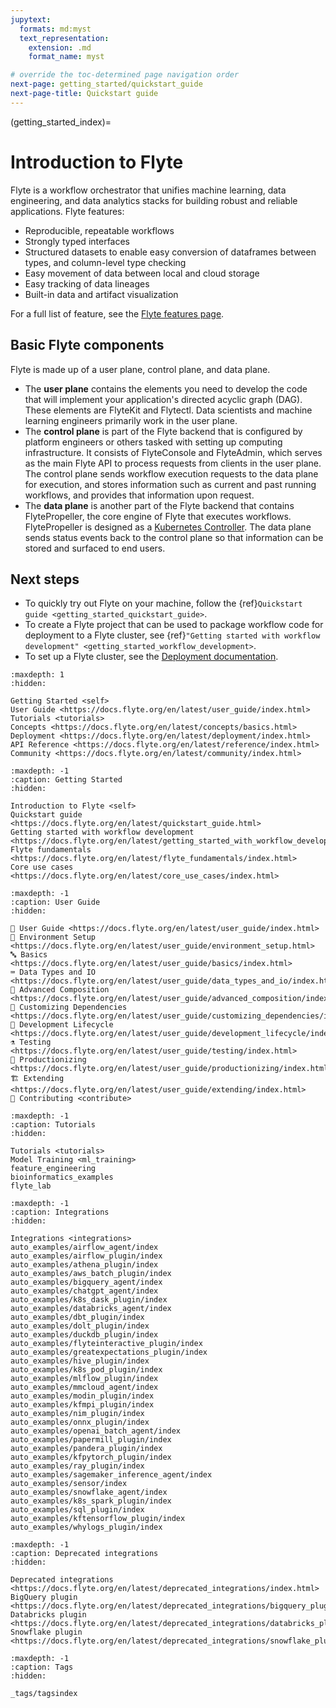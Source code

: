 ```yaml
---
jupytext:
  formats: md:myst
  text_representation:
    extension: .md
    format_name: myst

# override the toc-determined page navigation order
next-page: getting_started/quickstart_guide
next-page-title: Quickstart guide
---
```


(getting_started_index)=

# Introduction to Flyte

Flyte is a workflow orchestrator that unifies machine learning, data engineering, and data analytics stacks for building robust and reliable applications. Flyte features:

- Reproducible, repeatable workflows
- Strongly typed interfaces
- Structured datasets to enable easy conversion of dataframes between types, and column-level type checking
- Easy movement of data between local and cloud storage
- Easy tracking of data lineages
- Built-in data and artifact visualization

For a full list of feature, see the [Flyte features page](https://flyte.org/features).

## Basic Flyte components

Flyte is made up of a user plane, control plane, and data plane.

- The **user plane** contains the elements you need to develop the code that will implement your application's directed acyclic graph (DAG). These elements are FlyteKit and Flytectl. Data scientists and machine learning engineers primarily work in the user plane.
- The **control plane** is part of the Flyte backend that is configured by platform engineers or others tasked with setting up computing infrastructure. It consists of FlyteConsole and FlyteAdmin, which serves as the main Flyte API to process requests from clients in the user plane. The control plane sends workflow execution requests to the data plane for execution, and stores information such as current and past running workflows, and provides that information upon request.
- The **data plane** is another part of the Flyte backend that contains FlytePropeller, the core engine of Flyte that executes workflows. FlytePropeller is designed as a [Kubernetes Controller](https://kubernetes.io/docs/concepts/architecture/controller/). The data plane sends status events back to the control plane so that information can be stored and surfaced to end users.

## Next steps

- To quickly try out Flyte on your machine, follow the {ref}`Quickstart guide <getting_started_quickstart_guide>`.
- To create a Flyte project that can be used to package workflow code for deployment to a Flyte cluster, see {ref}`"Getting started with workflow development" <getting_started_workflow_development>`.
- To set up a Flyte cluster, see the [Deployment documentation](https://docs.flyte.org/en/latest/deployment/index.html).

```{toctree}
:maxdepth: 1
:hidden:

Getting Started <self>
User Guide <https://docs.flyte.org/en/latest/user_guide/index.html>
Tutorials <tutorials>
Concepts <https://docs.flyte.org/en/latest/concepts/basics.html>
Deployment <https://docs.flyte.org/en/latest/deployment/index.html>
API Reference <https://docs.flyte.org/en/latest/reference/index.html>
Community <https://docs.flyte.org/en/latest/community/index.html>
```

```{toctree}
:maxdepth: -1
:caption: Getting Started
:hidden:

Introduction to Flyte <self>
Quickstart guide <https://docs.flyte.org/en/latest/quickstart_guide.html>
Getting started with workflow development <https://docs.flyte.org/en/latest/getting_started_with_workflow_development/index.html>
Flyte fundamentals <https://docs.flyte.org/en/latest/flyte_fundamentals/index.html>
Core use cases <https://docs.flyte.org/en/latest/core_use_cases/index.html>
```

```{toctree}
:maxdepth: -1
:caption: User Guide
:hidden:

📖 User Guide <https://docs.flyte.org/en/latest/user_guide/index.html>
🌳 Environment Setup <https://docs.flyte.org/en/latest/user_guide/environment_setup.html>
🔤 Basics <https://docs.flyte.org/en/latest/user_guide/basics/index.html>
⌨️ Data Types and IO <https://docs.flyte.org/en/latest/user_guide/data_types_and_io/index.html>
🔮 Advanced Composition <https://docs.flyte.org/en/latest/user_guide/advanced_composition/index.html>
🧩 Customizing Dependencies <https://docs.flyte.org/en/latest/user_guide/customizing_dependencies/index.html>
🏡 Development Lifecycle <https://docs.flyte.org/en/latest/user_guide/development_lifecycle/index.html>
⚗️ Testing <https://docs.flyte.org/en/latest/user_guide/testing/index.html>
🚢 Productionizing <https://docs.flyte.org/en/latest/user_guide/productionizing/index.html>
🏗 Extending <https://docs.flyte.org/en/latest/user_guide/extending/index.html>
📝 Contributing <contribute>
```

```{toctree}
:maxdepth: -1
:caption: Tutorials
:hidden:

Tutorials <tutorials>
Model Training <ml_training>
feature_engineering
bioinformatics_examples
flyte_lab
```

```{toctree}
:maxdepth: -1
:caption: Integrations
:hidden:

Integrations <integrations>
auto_examples/airflow_agent/index
auto_examples/airflow_plugin/index
auto_examples/athena_plugin/index
auto_examples/aws_batch_plugin/index
auto_examples/bigquery_agent/index
auto_examples/chatgpt_agent/index
auto_examples/k8s_dask_plugin/index
auto_examples/databricks_agent/index
auto_examples/dbt_plugin/index
auto_examples/dolt_plugin/index
auto_examples/duckdb_plugin/index
auto_examples/flyteinteractive_plugin/index
auto_examples/greatexpectations_plugin/index
auto_examples/hive_plugin/index
auto_examples/k8s_pod_plugin/index
auto_examples/mlflow_plugin/index
auto_examples/mmcloud_agent/index
auto_examples/modin_plugin/index
auto_examples/kfmpi_plugin/index
auto_examples/nim_plugin/index
auto_examples/onnx_plugin/index
auto_examples/openai_batch_agent/index
auto_examples/papermill_plugin/index
auto_examples/pandera_plugin/index
auto_examples/kfpytorch_plugin/index
auto_examples/ray_plugin/index
auto_examples/sagemaker_inference_agent/index
auto_examples/sensor/index
auto_examples/snowflake_agent/index
auto_examples/k8s_spark_plugin/index
auto_examples/sql_plugin/index
auto_examples/kftensorflow_plugin/index
auto_examples/whylogs_plugin/index
```

```{toctree}
:maxdepth: -1
:caption: Deprecated integrations
:hidden:

Deprecated integrations <https://docs.flyte.org/en/latest/deprecated_integrations/index.html>
BigQuery plugin <https://docs.flyte.org/en/latest/deprecated_integrations/bigquery_plugin/index.html>
Databricks plugin <https://docs.flyte.org/en/latest/deprecated_integrations/databricks_plugin/index.html>
Snowflake plugin <https://docs.flyte.org/en/latest/deprecated_integrations/snowflake_plugin/index.html>
```

```{toctree}
:maxdepth: -1
:caption: Tags
:hidden:

_tags/tagsindex
```
